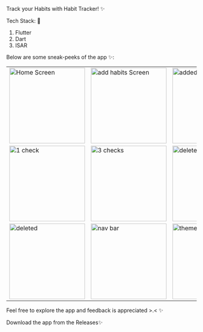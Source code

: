 Track your Habits with Habit Tracker! ✨

Tech Stack: 🚀
1. Flutter
2. Dart
3. ISAR

Below are some sneak-peeks of the app ✨:

<table>
  <tr>
    <td><img src="https://github.com/user-attachments/assets/943d5919-2532-40ea-bb62-3af890eac292" alt="Home Screen" width="200" /></td>
    <td><img src="https://github.com/user-attachments/assets/f792c499-211c-4ce1-bcaa-09345c8ead2b" alt="add habits Screen" width="200" /></td>
    <td><img src="https://github.com/user-attachments/assets/0ee66125-c5a3-42f8-9173-dcfbe303e732" alt="added habits" width="200" /></td>
    <td><img src="https://github.com/user-attachments/assets/4c6ce17d-d121-4eda-b3f2-1e9a4cea8ba3" alt="habit list" width="200" /></td>
  </tr>
  <tr>
    <td><img src="https://github.com/user-attachments/assets/5c1bc387-9769-405e-8719-f03743d46fda" alt="1 check" width="200" /></td>
    <td><img src="https://github.com/user-attachments/assets/a1a29f2c-01c1-49ab-8cd6-a79a777ad122" alt="3 checks" width="200" /></td>
    <td><img src="https://github.com/user-attachments/assets/b9a1606e-d843-44f9-bd45-eeb160126fda" alt="delete edit" width="200" /></td>
    <td><img src="https://github.com/user-attachments/assets/49d9b42c-ed33-4f42-8822-99015f65d9a8" alt="delete" width="200" /></td>
  </tr>
  <tr>
    <td><img src="https://github.com/user-attachments/assets/cf038e67-6f5e-4f4d-a851-c6c607b85377" alt="deleted" width="200" /></td>
    <td><img src="https://github.com/user-attachments/assets/4d16b514-9884-4cd9-847b-9bbf9dc51470" alt="nav bar" width="200" /></td>
    <td><img src="https://github.com/user-attachments/assets/46a094f3-15c7-4d80-9ce4-94f89d70dade" alt="theme" width="200" /></td>
    <td><img src="https://github.com/user-attachments/assets/4f0e5d06-9007-4a44-a486-53b0581d9cc7" alt="dark mode" width="200" /></td>
  </tr>
</table>

<p>Feel free to explore the app and feedback is appreciated >.< ✨</p>
<p>Download the app from the Releases✨</p>
